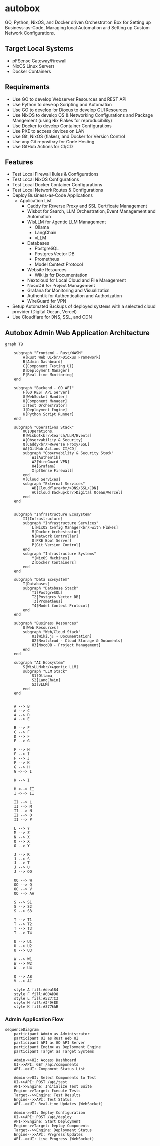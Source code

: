 # autobox

GO, Python, NixOS, and Docker driven Orchestration Box for Setting up Business-as-Code, Managing local Automation and Setting up Custom Network Configurations.

## Target Local Systems

- pFSense Gateway/Firewall
- NixOS Linux Servers
- Docker Containers

## Requirements

- Use GO to develop Webserver Resources and REST API
- Use Python to develop Scripting and Automation
- Use GO to develop for Dioxus to develop GUI Resources
- Use NixOS to develop OS & Networking Configurations and Package Mangement (using Nix Flakes for reproducibility)
- Use Docker to develop Container Configurations
- Use PXE to access devices on LAN
- Use Git, NixOS (flakes), and Docker for Version Control
- Use any Git repository for Code Hosting
- Use GitHub Actions for CI/CD

## Features

- Test Local Firewall Rules & Configurations
- Test Local NixOS Configurations
- Test Local Docker Container Configurations
- Test Local Network Routes & Configurations
- Deploy Business-as-Code Applications
  - Application List
    - Caddy for Reverse Proxy and SSL Certificate Management
    - Wisbot for Search, LLM Orchestration, Event Management and Automation
    - WisLLM for Agentic LLM Management
      - Ollama
      - LangChain
      - vLLM
    - Databases
      - PostgreSQL
      - Postgres Vector DB
      - Prometheus
      - Model Context Protocol
    - Website Resources
      - Wiki.js for Documentation
    - Nextcloud for Local Cloud and File Management
    - NocoDB for Project Management
    - Grafana for Monitoring and Visualization
    - Authentik for Authentication and Authorization
    - WireGuard for VPN
- Setup Automated Backups of deployed systems with a selected cloud provider (Digital Ocean, Vercel)
- Use Cloudflare for DNS, SSL, and CDN

## Autobox Admin Web Application Architecture

```mermaid
graph TB

    subgraph "Frontend - Rust/WASM"
        A[Rust Web UI<br/>Dioxus Framework]
        B[Admin Dashboard]
        C[Component Testing UI]
        D[Deployment Manager]
        E[Real-time Monitoring]
    end

    subgraph "Backend - GO API"
        F[GO REST API Server]
        G[WebSocket Handler]
        H[Component Manager]
        I[Test Orchestrator]
        J[Deployment Engine]
        K[Python Script Runner]
    end

    subgraph "Operations Stack"
        OO[Operations]
        R[Wisbot<br/>Search/LLM/Events]
        W[Observability & Security]
        Q[Caddy<br/>Reverse Proxy/SSL]
        AA[GitHub Actions CI/CD]
        subgraph "Observability & Security Stack"
            W1[Authentik]
            W2[WireGuard VPN]
            U4[Grafana]
            X[pfSense Firewall]
        end
        V[Cloud Services]
        subgraph "External Services"
            AB[Cloudflare<br/>DNS/SSL/CDN]
            AC[Cloud Backup<br/>Digital Ocean/Vercel]
        end
    end

    
    subgraph "Infrastructure Ecosystem"
        II[Infrastructure]
        subgraph "Infrastructure Services"
            L[NixOS Config Manager<br/>with Flakes]
            M[Docker Orchestrator]
            N[Network Controller]
            O[PXE Boot Server]
            P[Git Version Control]
        end
        subgraph "Infrastructure Systems"
            Y[NixOS Machines]
            Z[Docker Containers]
        end
    end

    subgraph "Data Ecosystem"
        T[Databases]
        subgraph "Database Stack"
            T1[PostgreSQL]
            T2[Postgres Vector DB]
            T3[Prometheus]
            T4[Model Context Protocol]
        end
    end

    subgraph "Business Resources"
        U[Web Resources]
        subgraph "Web/Cloud Stack"
            U1[Wiki.js - Documentation]
            U2[Nextcloud - Cloud Storage & Documents]
            U3[NocoDB - Project Management]
        end
    end

    subgraph "AI Ecosystem"
        S[WisLLM<br/>Agentic LLM]
        subgraph "LLM Stack"
            S1[Ollama]
            S2[LangChain]
            S3[vLLM]
        end
    end
        

    A --> B
    A --> C
    A --> D
    A --> E

    B --> F
    C --> F
    D --> F
    E --> G

    F --> H
    F --> I
    F --> J
    F --> K
    G --> H
    G <--> I

    K --> I

    H <--> II
    I <--> II

    II --> L
    II --> M
    II --> N
    II --> O
    II --> P

    L --> Y
    M --> Z
    N --> X
    O --> X
    O --> Y

    J --> R
    J --> S
    J --> T
    J --> U
    J --> OO

    OO --> W
    OO --> Q
    OO --> V
    OO --> AA

    S --> S1
    S --> S2
    S --> S3

    T --> T1
    T --> T2
    T --> T3
    T --> T4

    U --> U1
    U --> U2
    U --> U3

    W --> W1
    W --> W2
    W --> U4

    Q --> AB
    V --> AC

    style A fill:#dea584
    style F fill:#00ADD8
    style L fill:#5277C3
    style M fill:#2496ED
    style K fill:#3776AB
```

### Admin Application Flow

```mermaid
sequenceDiagram
    participant Admin as Administrator
    participant UI as Rust Web UI
    participant API as GO API Server
    participant Engine as Deployment Engine
    participant Target as Target Systems

    Admin->>UI: Access Dashboard
    UI->>API: GET /api/components
    API-->>UI: Component Status List
    
    Admin->>UI: Select Components to Test
    UI->>API: POST /api/test
    API->>Engine: Initialize Test Suite
    Engine->>Target: Execute Tests
    Target-->>Engine: Test Results
    Engine-->>API: Test Status
    API-->>UI: Real-time Updates (WebSocket)
    
    Admin->>UI: Deploy Configuration
    UI->>API: POST /api/deploy
    API->>Engine: Start Deployment
    Engine->>Target: Deploy Components
    Target-->>Engine: Deployment Status
    Engine-->>API: Progress Updates
    API-->>UI: Live Progress (WebSocket)
```